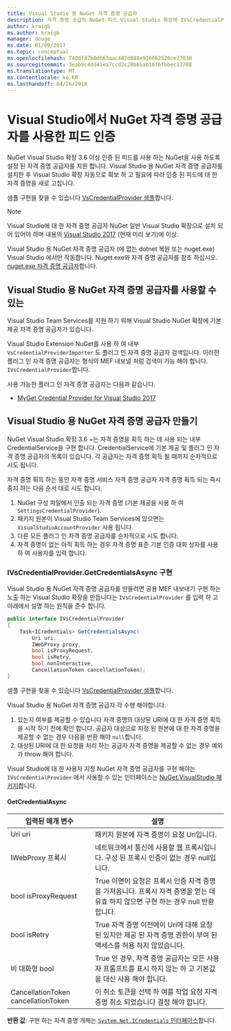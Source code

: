 ```yaml
---
title: Visual Studio 용 NuGet 자격 증명 공급자
description: 자격 증명 공급자 NuGet 피드 Visual Studio 확장에 IVsCredentialProvider 인터페이스를 구현 하 여 인증 합니다.
author: kraigb
ms.author: kraigb
manager: douge
ms.date: 01/09/2017
ms.topic: conceptual
ms.openlocfilehash: 740df87b0d663aac482d888e916662528ce27030
ms.sourcegitcommit: 3eab9c4dd41ea7ccd2c28bb5ab16f6fbbec13708
ms.translationtype: MT
ms.contentlocale: ko-KR
ms.lasthandoff: 04/26/2018
---
```

# <a name="authenticating-feeds-in-visual-studio-with-nuget-credential-providers"></a>Visual Studio에서 NuGet 자격 증명 공급자를 사용한 피드 인증

NuGet Visual Studio 확장 3.6 이상 인증 된 피드를 사용 하는 NuGet을 사용 하도록 설정 된 자격 증명 공급자를 지원 합니다.
Visual Studio 용 NuGet 자격 증명 공급자를 설치한 후 Visual Studio 확장 자동으로 확보 하 고 필요에 따라 인증 된 피드에 대 한 자격 증명을 새로 고칩니다.

샘플 구현을 찾을 수 있습니다 [VsCredentialProvider 샘플](https://github.com/NuGet/Samples/tree/master/VsCredentialProvider)합니다.

> [!Note]
> Visual Studio에 대 한 자격 증명 공급자 NuGet 일반 Visual Studio 확장으로 설치 되어 있어야 하며 내용의 [Visual Studio 2017](https://aka.ms/vs/15/preview/vs_enterprise) (현재 미리 보기)에 이상.
>
> Visual Studio 용 NuGet 자격 증명 공급자 (에 없는 dotnet 복원 또는 nuget.exe) Visual Studio 에서만 작동합니다. Nuget.exe와 자격 증명 공급자를 참조 하십시오. [nuget.exe 자격 증명 공급자](nuget-exe-Credential-providers.md)합니다.

## <a name="available-nuget-credential-providers-for-visual-studio"></a>Visual Studio 용 NuGet 자격 증명 공급자를 사용할 수 있는

Visual Studio Team Services를 지원 하기 위해 Visual Studio NuGet 확장에 기본 제공 자격 증명 공급자가 있습니다.

Visual Studio Extension NuGet를 사용 하 여 내부 `VsCredentialProviderImporter` 도 플러그 인 자격 증명 공급자 검색입니다. 이러한 플러그 인 자격 증명 공급자는 형식의 MEF 내보낼 처럼 검색이 가능 해야 합니다. `IVsCredentialProvider`합니다.

사용 가능한 플러그 인 자격 증명 공급자는 다음과 같습니다.

- [MyGet Credential Provider for Visual Studio 2017](http://docs.myget.org/docs/reference/credential-provider-for-visual-studio)

## <a name="creating-a-nuget-credential-provider-for-visual-studio"></a>Visual Studio 용 NuGet 자격 증명 공급자 만들기

NuGet Visual Studio 확장 3.6 +는 자격 증명을 획득 하는 데 사용 되는 내부 CredentialService을 구현 합니다. CredentialService에 기본 제공 및 플러그 인 자격 증명 공급자의 목록이 있습니다. 각 공급자는 자격 증명 획득 될 때까지 순차적으로 시도 됩니다.

자격 증명 획득 하는 동안 자격 증명 서비스 자격 증명 공급자 자격 증명 획득 되는 즉시 중지 하는 다음 순서 대로 시도 합니다.

1. NuGet 구성 파일에서 인출 되는 자격 증명 (기본 제공을 사용 하 여 `SettingsCredentialProvider`).
1. 패키지 원본이 Visual Studio Team Services에 있으면는 `VisualStudioAccountProvider` 사용 됩니다.
1. 다른 모든 플러그 인 자격 증명 공급자를 순차적으로 시도 합니다.
1. 자격 증명이 없는 아직 획득 하는 경우 자격 증명 표준 기본 인증 대화 상자를 사용 하 여 사용자를 입력 합니다.

### <a name="implementing-ivscredentialprovidergetcredentialsasync"></a>IVsCredentialProvider.GetCredentialsAsync 구현

Visual Studio 용 NuGet 자격 증명 공급자를 만들려면 공용 MEF 내보내기 구현 하는 노출 하는 Visual Studio 확장을 만듭니다는 `IVsCredentialProvider` 를 입력 하 고 아래에서 설명 하는 원칙을 준수 합니다.

```cs
public interface IVsCredentialProvider
{
    Task<ICredentials> GetCredentialsAsync(
        Uri uri,
        IWebProxy proxy,
        bool isProxyRequest,
        bool isRetry,
        bool nonInteractive,
        CancellationToken cancellationToken);
}
```

샘플 구현을 찾을 수 있습니다 [VsCredentialProvider 샘플](https://github.com/NuGet/Samples/tree/master/VsCredentialProvider)합니다.

Visual Studio 용 NuGet 자격 증명 공급자 각 수행 해야합니다.

1. 있는지 여부를 제공할 수 있습니다 자격 증명의 대상된 URI에 대 한 자격 증명 획득을 시작 하기 전에 확인 합니다. 공급자 대상으로 지정 된 원본에 대 한 자격 증명을 제공할 수 없는 경우 다음을 반환 해야 `null`합니다.
1. 대상된 URI에 대 한 요청을 처리 하는 공급자 자격 증명을 제공할 수 없는 경우 예외가 throw 해야 합니다.

Visual Studio에 대 한 사용자 지정 NuGet 자격 증명 공급자를 구현 해야는 `IVsCredentialProvider` 에서 사용할 수 있는 인터페이스는 [NuGet.VisualStudio 패키지](https://www.nuget.org/packages/NuGet.VisualStudio/)합니다.

#### <a name="getcredentialasync"></a>GetCredentialAsync

| 입력된 매개 변수 |설명|
| ----------------|-----------|
| Uri uri | 패키지 원본에 자격 증명이 요청 Uri입니다.|
| IWebProxy 프록시 | 네트워크에서 통신에 사용할 웹 프록시입니다. 구성 된 프록시 인증이 없는 경우 null입니다. |
| bool isProxyRequest | True 이면이 요청은 프록시 인증 자격 증명을 가져옵니다. 프록시 자격 증명을 얻는 데 유효 하지 않으면 구현 하는 경우 null 반환 합니다. |
| bool isRetry | True 자격 증명 이전에이 Uri에 대해 요청 된 있지만 제공 된 자격 증명 권한이 부여 된 액세스를 허용 하지 않았습니다. |
| 비 대화형 bool | True 인 경우, 자격 증명 공급자는 모든 사용자 프롬프트를 표시 하지 않는 하 고 기본값을 대신 사용 해야 합니다. |
| CancellationToken cancellationToken | 이 취소 토큰을 선택 하 여를 작업 요청 자격 증명 취소 되었습니다 결정 해야 합니다. |

**반환 값**: 구현 하는 자격 증명 개체는 [ `System.Net.ICredentials` 인터페이스](/dotnet/api/system.net.icredentials?view=netstandard-2.0)합니다.
